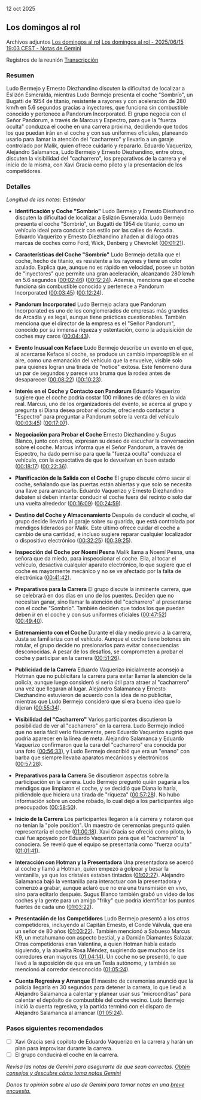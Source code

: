 12 oct 2025

## Los domingos al rol

Archivos adjuntos [Los domingos al rol](https://www.google.com/calendar/event?eid=MjhiZThraXA5NnNzcDNtMmkwODl2aTEzMjZfMjAyNTEwMTJUMTYzMDAwWiBsdWRvLmJlcm1lam9AdGVpbWFzLmNvbQ) [Los domingos al rol - 2025/06/15 19:03 CEST - Notas de Gemini](https://docs.google.com/document/d/1fR7kh7wQ2klXh3GOERQTGBvz4SiqpX2C9OXhczr63gM/edit?usp=meet_tnfm_calendar) 

Registros de la reunión [Transcripción](?tab=t.jfmumg6mc5fc) 

### Resumen

Ludo Bermejo y Ernesto Diezhandino discuten la dificultad de localizar a Eslizón Esmeralda, mientras Ludo Bermejo presenta el coche "Sombrío", un Bugatti de 1954 de titanio, resistente a rayones y con aceleración de 280 km/h en 5.6 segundos gracias a inyectores, que funciona sin combustible conocido y pertenece a Pandorum Incorporated. El grupo negocia con el Señor Pandorum, a través de Marcus y Espectro, para que la "fuerza oculta" conduzca el coche en una carrera próxima, decidiendo que todos los que puedan irán en el coche y con sus uniformes oficiales, planeando usarlo para llamar la atención del "cacharrero" y llevarlo a un garaje controlado por Malik, quien ofrece cuidarlo y repararlo. Eduardo Vaquerizo, Alejandro Salamanca, Ludo Bermejo y Ernesto Diezhandino, entre otros, discuten la visibilidad del "cacharrero", los preparativos de la carrera y el inicio de la misma, con Xavi Gracia como piloto y la presentación de los competidores.

### Detalles

*Longitud de las notas: Estándar*

* **Identificación y Coche "Sombrío"** Ludo Bermejo y Ernesto Diezhandino discuten la dificultad de localizar a Eslizón Esmeralda. Ludo Bermejo presenta el coche "Sombrío", un Bugatti de 1954 de titanio, como un vehículo ideal para conducir con estilo por las calles de Arcadia. Eduardo Vaquerizo y Ernesto Diezhandino añaden al diálogo otras marcas de coches como Ford, Wick, Denberg y Chevrolet ([00:01:21](?tab=t.jfmumg6mc5fc#heading=h.ctiuom1drkjt)).

* **Características del Coche "Sombrío"** Ludo Bermejo detalla que el coche, hecho de titanio, es resistente a los rayones y tiene un color azulado. Explica que, aunque no es rápido en velocidad, posee un botón de "inyectores" que permite una gran aceleración, alcanzando 280 km/h en 5.6 segundos ([00:02:46](?tab=t.jfmumg6mc5fc#heading=h.y9wazc6ra62r)) ([00:12:24](?tab=t.jfmumg6mc5fc#heading=h.ca3xsfg5wwjx)). Además, menciona que el coche funciona sin combustible conocido y pertenece a Pandorum Incorporated ([00:03:45](?tab=t.jfmumg6mc5fc#heading=h.ard4rudn68g)) ([00:12:24](?tab=t.jfmumg6mc5fc#heading=h.ca3xsfg5wwjx)).

* **Pandorum Incorporated** Ludo Bermejo aclara que Pandorum Incorporated es uno de los conglomerados de empresas más grandes de Arcadia y es legal, aunque tiene prácticas cuestionables. También menciona que el director de la empresa es el "Señor Pandorum", conocido por su inmensa riqueza y ostentación, como la adquisición de coches muy caros ([00:04:43](?tab=t.jfmumg6mc5fc#heading=h.dljyz4v89brf)).

* **Evento Inusual con Keface** Ludo Bermejo describe un evento en el que, al acercarse Keface al coche, se produce un cambio imperceptible en el aire, como una emanación del vehículo que la envuelve, visible solo para quienes logran una tirada de "notice" exitosa. Este fenómeno dura un par de segundos y parece una bruma que la rodea antes de desaparecer ([00:08:22](?tab=t.jfmumg6mc5fc#heading=h.jn1melolxll5)) ([00:10:23](?tab=t.jfmumg6mc5fc#heading=h.45d7t2v9jmid)).

* **Interés en el Coche y Contacto con Pandorum** Eduardo Vaquerizo sugiere que el coche podría costar 100 millones de dólares en la vida real. Marcus, uno de los organizadores del evento, se acerca al grupo y pregunta si Diana desea probar el coche, ofreciendo contactar a "Espectro" para preguntar a Pandorum sobre la venta del vehículo ([00:03:45](?tab=t.jfmumg6mc5fc#heading=h.ard4rudn68g)) ([00:17:07](?tab=t.jfmumg6mc5fc#heading=h.i90lwmeiqe5)).

* **Negociación para Probar el Coche** Ernesto Diezhandino y Sugus Blanco, junto con otros, expresan su deseo de escuchar la conversación sobre el coche. Marcus informa que el Señor Pandorum, a través de Espectro, ha dado permiso para que la "fuerza oculta" conduzca el vehículo, con la expectativa de que lo devuelvan en buen estado ([00:18:17](?tab=t.jfmumg6mc5fc#heading=h.yjm380tfqpgs)) ([00:22:36](?tab=t.jfmumg6mc5fc#heading=h.kps9uobwywya)).

* **Planificación de la Salida con el Coche** El grupo discute cómo sacar el coche, señalando que las puertas están abiertas y que solo se necesita una llave para arrancarlo. Eduardo Vaquerizo y Ernesto Diezhandino debaten si deben intentar conducir el coche fuera del recinto o solo dar una vuelta alrededor ([00:16:09](?tab=t.jfmumg6mc5fc#heading=h.itbp5z1hre3m)) ([00:24:59](?tab=t.jfmumg6mc5fc#heading=h.422wiys6ymx0)).

* **Destino del Coche y Almacenamiento** Después de conducir el coche, el grupo decide llevarlo al garaje sobre su guarida, que está controlada por mendigos liderados por Malik. Este último ofrece cuidar el coche a cambio de una cantidad, e incluso sugiere reparar cualquier localizador o dispositivo electrónico ([00:32:25](?tab=t.jfmumg6mc5fc#heading=h.dt0gqc5rzh1m)) ([00:39:25](?tab=t.jfmumg6mc5fc#heading=h.1rcg3kgfcm6k)).

* **Inspección del Coche por Noemí Pesna** Malik llama a Noemí Pesna, una señora que da miedo, para inspeccionar el coche. Ella, al tocar el vehículo, desactiva cualquier aparato electrónico, lo que sugiere que el coche es mayormente mecánico y no se ve afectado por la falta de electrónica ([00:41:42](?tab=t.jfmumg6mc5fc#heading=h.1pku336ftzwh)).

* **Preparativos para la Carrera** El grupo discute la inminente carrera, que se celebrará en dos días en uno de los puentes. Deciden que no necesitan ganar, sino llamar la atención del "cacharrero" al presentarse con el coche "Sombrío". También deciden que todos los que puedan deben ir en el coche y con sus uniformes oficiales ([00:47:52](?tab=t.jfmumg6mc5fc#heading=h.2bxm9wm4j1b1)) ([00:49:40](?tab=t.jfmumg6mc5fc#heading=h.iyfpeg7vd9m2)).

* **Entrenamiento con el Coche** Durante el día y medio previo a la carrera, Justa se familiariza con el vehículo. Aunque el coche tiene botones sin rotular, el grupo decide no presionarlos para evitar consecuencias desconocidas. A pesar de los desafíos, se comprometen a probar el coche y participar en la carrera ([00:51:26](?tab=t.jfmumg6mc5fc#heading=h.wsmrjs3pwnbq)).

* **Publicidad de la Carrera** Eduardo Vaquerizo inicialmente aconsejó a Hotman que no publicitara la carrera para evitar llamar la atención de la policía, aunque luego consideró si sería útil para atraer al "cacharrero" una vez que llegaran al lugar. Alejandro Salamanca y Ernesto Diezhandino estuvieron de acuerdo con la idea de no publicitar, mientras que Ludo Bermejo consideró que sí era buena idea que lo dijeran ([00:55:34](?tab=t.jfmumg6mc5fc#heading=h.wa1bhjte7fws)).

* **Visibilidad del "Cacharrero"** Varios participantes discutieron la posibilidad de ver al "cacharrero" en la carrera. Ludo Bermejo indicó que no sería fácil verlo físicamente, pero Eduardo Vaquerizo sugirió que podría aparecer en la línea de meta. Alejandro Salamanca y Eduardo Vaquerizo confirmaron que la cara del "cacharrero" era conocida por una foto ([00:56:33](?tab=t.jfmumg6mc5fc#heading=h.ru7onws1lieu)), y Ludo Bermejo describió que era un "enano" con barba que siempre llevaba aparatos mecánicos y electrónicos ([00:57:28](?tab=t.jfmumg6mc5fc#heading=h.r9uvuftsr1ze)).

* **Preparativos para la Carrera** Se discutieron aspectos sobre la participación en la carrera. Ludo Bermejo preguntó quién pagaría a los mendigos que limpiaron el coche, y se decidió que Diana lo haría, pidiéndole que hiciera una tirada de "riqueza" ([00:57:28](?tab=t.jfmumg6mc5fc#heading=h.r9uvuftsr1ze)). No hubo información sobre un coche robado, lo cual dejó a los participantes algo preocupados ([00:58:50](?tab=t.jfmumg6mc5fc#heading=h.vb17st5ao9x1)).

* **Inicio de la Carrera** Los participantes llegaron a la carrera y notaron que no tenían la "pole position". Un maestro de ceremonias preguntó quién representaría el coche ([01:00:18](?tab=t.jfmumg6mc5fc#heading=h.a5ikamnivqvf)). Xavi Gracia se ofreció como piloto, lo cual fue apoyado por Eduardo Vaquerizo para que el "cacharrero" la conociera. Se reveló que el equipo se presentaría como "fuerza oculta" ([01:01:41](?tab=t.jfmumg6mc5fc#heading=h.qokzby967iiw)).

* **Interacción con Hotman y la Presentadora** Una presentadora se acercó al coche y llamó a Hotman, quien empezó a golpear y besar la ventanilla, ya que los cristales estaban tintados ([01:02:27](?tab=t.jfmumg6mc5fc#heading=h.v811ay21lf7k)). Alejandro Salamanca bajó la ventanilla para interactuar con la presentadora y comenzó a grabar, aunque aclaró que no era una transmisión en vivo, sino para editarlo después. Sugus Blanco también grabó un video de los coches y la gente para un amigo "friky" que podría identificar los puntos fuertes de cada uno ([01:03:22](?tab=t.jfmumg6mc5fc#heading=h.fg58ltyjabwf)).

* **Presentación de los Competidores** Ludo Bermejo presentó a los otros competidores, incluyendo al Capitán Ernesto, el Conde Válvula, que era un señor de 80 años ([01:03:22](?tab=t.jfmumg6mc5fc#heading=h.fg58ltyjabwf)). También mencionó a Sabueso Marcus K9, un metahumano con aspecto bestial, y a Damián Diamantes Salazar. Otras competidoras eran Valentina, a quien Hotman había estado siguiendo, y la abuelita Rosa Méndez, sugiriendo que muchos de los corredores eran mayores ([01:04:14](?tab=t.jfmumg6mc5fc#heading=h.p1ex79ysxiry)). Un coche no se presentó, lo que llevó a la suposición de que era un Tesla autónomo, y también se mencionó al corredor desconocido ([01:05:24](?tab=t.jfmumg6mc5fc#heading=h.hpw3ulle53zl)).

* **Cuenta Regresiva y Arranque** El maestro de ceremonias anunció que la policía llegaría en 30 segundos para detener la carrera, lo que llevó a Alejandro Salamanca a calentar y planear usar sus "microonditas" para calentar el depósito de combustible del coche vecino. Ludo Bermejo inició la cuenta regresiva, y la partida terminó con el disparo de Alejandro Salamanca al arrancar ([01:05:24](?tab=t.jfmumg6mc5fc#heading=h.hpw3ulle53zl)).

### Pasos siguientes recomendados

- [ ] Xavi Gracia será copiloto de Eduardo Vaquerizo en la carrera y harán un plan para improvisar durante la carrera.  
- [ ] El grupo conducirá el coche en la carrera.

*Revisa las notas de Gemini para asegurarte de que sean correctas. [Obtén consejos y descubre cómo toma notas Gemini](https://support.google.com/meet/answer/14754931)*

*Danos tu opinión sobre el uso de Gemini para tomar notas en una [breve encuesta.](https://google.qualtrics.com/jfe/form/SV_9vK3UZEaIQKKE7A?confid=q62hi4_e4NqBUrvZ2nZVDxIROAIIigIgABgDCA&detailid=standard)*